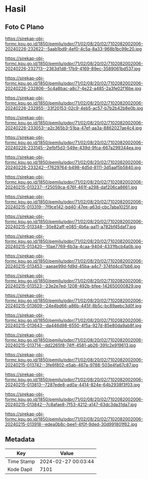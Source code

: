 # Hasil

## Foto C Plano

https://sirekap-obj-formc.kpu.go.id/1850/pemilu/pdpr/71/02/08/20/02/7102082002006-20240226-232622--5aab1bd9-4ef0-4c5a-8a33-968b1bc99c20.jpg

https://sirekap-obj-formc.kpu.go.id/1850/pemilu/pdpr/71/02/08/20/02/7102082002006-20240226-232713--2363d1d8-17b9-4169-89ec-3589061bd537.jpg

https://sirekap-obj-formc.kpu.go.id/1850/pemilu/pdpr/71/02/08/20/02/7102082002006-20240226-232806--5c4a8bac-a8c7-4e22-a485-2a3fe02f16be.jpg

https://sirekap-obj-formc.kpu.go.id/1850/pemilu/pdpr/71/02/08/20/02/7102082002006-20240226-232955--33f20153-02c9-4eb5-ac57-b7b2b42b8e0b.jpg

https://sirekap-obj-formc.kpu.go.id/1850/pemilu/pdpr/71/02/08/20/02/7102082002006-20240226-233053--a2c365b3-51ba-47ef-aa3a-8862027ae4c4.jpg

https://sirekap-obj-formc.kpu.go.id/1850/pemilu/pdpr/71/02/08/20/02/7102082002006-20240226-233145--2efbf5d3-549e-439d-9fca-667a299344ea.jpg

https://sirekap-obj-formc.kpu.go.id/1850/pemilu/pdpr/71/02/08/20/02/7102082002006-20240226-233242--f7629764-b498-4d5d-8111-3d5aaf5b5840.jpg

https://sirekap-obj-formc.kpu.go.id/1850/pemilu/pdpr/71/02/08/20/02/7102082002006-20240215-013237--f25059ca-676f-461f-a298-daf206ca8661.jpg

https://sirekap-obj-formc.kpu.go.id/1850/pemilu/pdpr/71/02/08/20/02/7102082002006-20240215-013319--7f9ce142-bd40-47ee-a63d-cbc7aba1025f.jpg

https://sirekap-obj-formc.kpu.go.id/1850/pemilu/pdpr/71/02/08/20/02/7102082002006-20240215-013348--30e82aff-e085-4b6a-aa11-a782bf45daf7.jpg

https://sirekap-obj-formc.kpu.go.id/1850/pemilu/pdpr/71/02/08/20/02/7102082002006-20240215-013420--10ae7769-6b3a-4caa-9404-4331fbcb4a0b.jpg

https://sirekap-obj-formc.kpu.go.id/1850/pemilu/pdpr/71/02/08/20/02/7102082002006-20240215-013453--aaeae99d-fd9d-45ba-a4c7-374fd4cd7bb6.jpg

https://sirekap-obj-formc.kpu.go.id/1850/pemilu/pdpr/71/02/08/20/02/7102082002006-20240215-013523--23e2e7ed-1208-492b-bfee-142650000829.jpg

https://sirekap-obj-formc.kpu.go.id/1850/pemilu/pdpr/71/02/08/20/02/7102082002006-20240215-013609--24e4bd66-a86b-445f-8b5c-bc89aebc3d0f.jpg

https://sirekap-obj-formc.kpu.go.id/1850/pemilu/pdpr/71/02/08/20/02/7102082002006-20240215-013643--da446d98-6550-4f5a-927d-85e80da9ab8f.jpg

https://sirekap-obj-formc.kpu.go.id/1850/pemilu/pdpr/71/02/08/20/02/7102082002006-20240215-013714--dd2265f8-74ff-4581-ab26-391c2e919613.jpg

https://sirekap-obj-formc.kpu.go.id/1850/pemilu/pdpr/71/02/08/20/02/7102082002006-20240215-013742--3fe6f802-e5ab-467a-9788-503e4fa67c87.jpg

https://sirekap-obj-formc.kpu.go.id/1850/pemilu/pdpr/71/02/08/20/02/7102082002006-20240215-013813--7287ede8-ad0a-4414-824e-64b2938f3f03.jpg

https://sirekap-obj-formc.kpu.go.id/1850/pemilu/pdpr/71/02/08/20/02/7102082002006-20240215-013842--7c8afae8-7f53-4212-a147-63dc3da31da7.jpg

https://sirekap-obj-formc.kpu.go.id/1850/pemilu/pdpr/71/02/08/20/02/7102082002006-20240215-013918--edea0b8c-bee1-4f0f-9ded-30d991801f62.jpg


## Metadata

| Key        | Value               |
| ---------- | ------------------- |
| Time Stamp | 2024-02-27 00:03:44 |
| Kode Dapil | 7101                |



